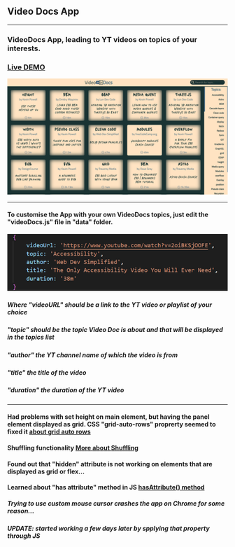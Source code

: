 ## Video Docs App
___

### VideoDocs App, leading to YT videos on topics of your interests.

### **[Live DEMO]()**

![DEMO](./screenshot.png)
___

#### To customise the App with your own VideoDocs topics, just edit the "videoDocs.js" file in "data" folder. 

![MANUAL](./manual.png)

##### Where "videoURL" should be a link to the YT video or playlist of your choice
##### "topic" should be the topic Video Doc is about and that will be displayed in the topics list
##### "author" the YT channel name of which the video is from
##### "title" the title of the video
##### "duration" the duration of the YT video
___

#### Had problems with set height on main element, but having the panel element displayed as grid. CSS "grid-auto-rows" proprerty seemed to fixed it [about grid auto rows](https://developer.mozilla.org/en-US/docs/Web/CSS/grid-auto-rows)

#### Shuffling functionality [More about Shuffling](https://www.freecodecamp.org/news/how-to-shuffle-an-array-of-items-using-javascript-or-typescript/)

#### Found out that "hidden" attribute is not working on elements that are displayed as grid or flex...

#### Learned about "has attribute" method in JS [hasAttribute() method](https://developer.mozilla.org/en-US/docs/Web/API/Element/hasAttribute)

##### Trying to use custom mouse cursor crashes the app on Chrome for some reason...
##### UPDATE: started working a few days later by spplying that property through JS